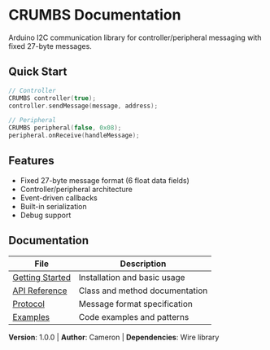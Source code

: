 # CRUMBS Documentation

Arduino I2C communication library for controller/peripheral messaging with fixed 27-byte messages.

## Quick Start

```cpp
// Controller
CRUMBS controller(true);
controller.sendMessage(message, address);

// Peripheral
CRUMBS peripheral(false, 0x08);
peripheral.onReceive(handleMessage);
```

## Features

- Fixed 27-byte message format (6 float data fields)
- Controller/peripheral architecture
- Event-driven callbacks
- Built-in serialization
- Debug support

## Documentation

| File                                  | Description                    |
| ------------------------------------- | ------------------------------ |
| [Getting Started](getting-started.md) | Installation and basic usage   |
| [API Reference](api-reference.md)     | Class and method documentation |
| [Protocol](protocol.md)               | Message format specification   |
| [Examples](examples.md)               | Code examples and patterns     |

**Version**: 1.0.0 | **Author**: Cameron | **Dependencies**: Wire library
